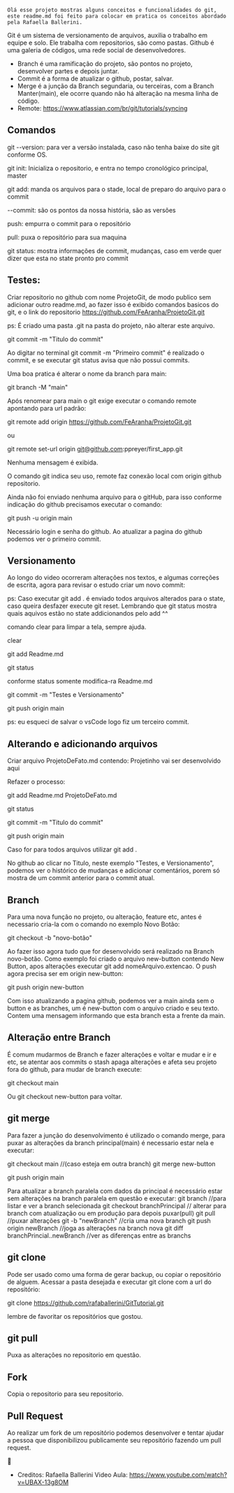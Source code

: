     Olá esse projeto mostras alguns conceitos e funcionalidades do git, este readme.md foi feito para colocar em pratica os conceitos abordado pela Rafaella Ballerini.
    

Git é  um sistema de versionamento de arquivos, auxilia o trabalho em equipe e solo. Ele trabalha com repositorios, são como pastas. Github é uma galeria de códigos, uma rede social de desenvolvedores.

- Branch é uma ramificação do projeto, são pontos no projeto, desenvolver partes e depois juntar.
- Commit é a forma de atualizar o github, postar, salvar.
- Merge é a junção da Branch segundaria, ou terceiras, com a Branch Manter(main), ele ocorre quando não há alteração na mesma linha de código. 
- Remote: https://www.atlassian.com/br/git/tutorials/syncing


## Comandos


git --version: para ver a versão instalada, caso não tenha baixe do site git conforme OS.

git init: Inicializa o repositorio, e entra no tempo cronológico principal, master

git add: manda os arquivos para o stade, local de preparo do arquivo para o commit

--commit: são os pontos da nossa história, são as versões

push: empurra o commit para o repositório

pull: puxa o repositório para sua maquina 

git status: mostra informações de commit, mudanças, caso em verde quer dizer que esta no state pronto pro commit


## Testes:


Criar repositorio no github com nome ProjetoGit, de modo publico sem adicionar outro readme.md, ao fazer isso é exibido comandos basicos do git, e o link do repositorio https://github.com/FeAranha/ProjetoGit.git

ps: É criado uma pasta .git na pasta do projeto, não alterar este arquivo.

git commit -m "Titulo do commit"

Ao digitar no terminal git commit -m "Primeiro commit" é realizado o commit, e se executar git status avisa que não possui commits.

Uma boa pratica é alterar o nome da branch para main:

git branch -M "main"

Após renomear para main o git exige executar o comando remote apontando para url padrão:

git remote add origin https://github.com/FeAranha/ProjetoGit.git

ou

git remote set-url origin git@github.com:ppreyer/first_app.git

Nenhuma mensagem é exibida.

O comando git indica seu uso, remote faz conexão local com origin github repositorio.

Ainda não foi enviado nenhuma arquivo para o gitHub, para isso conforme indicação do github precisamos executar o comando:

git push -u origin main

Necessário login e senha do github. Ao atualizar a pagina do github podemos ver o primeiro commit.


## Versionamento


Ao longo do video ocorreram alterações nos textos, e algumas correções de escrita, agora para revisar o estudo criar um novo commit:

ps: Caso executar git add . é enviado todos arquivos alterados para o state, caso queira desfazer execute git reset. Lembrando que git status mostra quais aquivos estão no state addicionandos pelo add ^^

comando clear para limpar a tela, sempre ajuda.

clear

git add Readme.md

git status

conforme status somente modifica-ra Readme.md

git commit -m "Testes e Versionamento"

git push origin main

ps: eu esqueci de salvar o vsCode logo fiz um terceiro commit.


## Alterando e adicionando arquivos

Criar arquivo ProjetoDeFato.md contendo: Projetinho vai ser desenvolvido aqui

Refazer o processo:

git add Readme.md ProjetoDeFato.md

git status

git commit -m "Titulo do commit"

git push origin main


Caso for para todos arquivos utilizar git add .

No github ao clicar no Titulo, neste exemplo "Testes, e Versionamento", podemos ver o histórico de mudanças e adicionar comentários, porem só mostra de um commit anterior para o commit atual.


## Branch

Para uma nova função no projeto, ou alteração, feature etc, antes é necessario cria-la com o comando no exemplo Novo Botão:

git checkout -b "novo-botão"

Ao fazer isso agora tudo que for desenvolvido será realizado na Branch novo-botão. Como exemplo foi criado o arquivo new-button contendo New Button, apos alterações executar git add nomeArquivo.extencao. O push agora precisa ser em origin new-button:

git push origin new-button

Com isso atualizando a pagina github, podemos ver a main ainda sem o button e as branches, um é new-button com o arquivo criado e seu texto. Contem uma mensagem informando que esta branch esta a frente da main.

## Alteração entre Branch

É comum mudarmos de Branch e fazer alterações e voltar e mudar e ir e etc, se atentar aos commits o stash apaga alterações e afeta seu projeto fora do github, para mudar de branch execute:

git checkout main

Ou git checkout new-button para voltar.


## git merge

Para fazer a junção do desenvolvimento é utilizado o comando merge, para puxar as alterações da branch principal(main) é necessario estar nela e executar:

git checkout main //(caso esteja em outra branch) 
git merge new-button

git push origin main

Para atualizar a branch paralela com dados da principal é necessário estar sem alterações na branch paralela em questão e executar:
git branch //para listar e ver a branch selecionada
git checkout branchPrincipal // alterar para branch com atualização ou em produção para depois puxar(pull)
git pull //puxar alterações
git -b "newBranch" //cria uma nova branch
git push origin newBranch //joga as alterações na branch nova
git diff branchPrincial..newBranch //ver as diferenças entre as branchs


## git clone

Pode ser usado como uma forma de gerar backup, ou copiar o repositório de alguem. Acessar a pasta desejada e executar git clone com a url do repositório:


git clone https://github.com/rafaballerini/GitTutorial.git


lembre de favoritar os repositórios que gostou.


## git pull

Puxa as alterações no repositorio em questão.


## Fork

Copia o repositorio para seu repositorio.


## Pull Request

Ao realizar um fork de um repositório podemos desenvolver e tentar ajudar a pessoa que disponibilizou publicamente seu repositório fazendo um pull request.


🙏
- Creditos: Rafaella Ballerini
Video Aula: https://www.youtube.com/watch?v=UBAX-13g8OM
